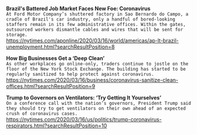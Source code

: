 **Brazil's Battered Job Market Faces New Foe: Coronavirus**\
`At Ford Motor Company’s shuttered factory in Sao Bernardo do Campo, a cradle of Brazil's car industry, only a handful of bored-looking staffers remain in its few administrative offices. Within the gates, outsourced workers dismantle cables and wires that will be sent for storage.`\
https://nytimes.com/aponline/2020/03/16/world/americas/ap-lt-brazil-unemployment.html?searchResultPosition=8

**How Big Businesses Get a ‘Deep Clean’**\
`As other workplaces go online-only, traders continue to jostle on the floor of the New York Stock Exchange. The building has started to be regularly sanitized to help protect against coronavirus.`\
https://nytimes.com/2020/03/16/business/coronavirus-sanitize-clean-offices.html?searchResultPosition=9

**Trump to Governors on Ventilators: ‘Try Getting It Yourselves’**\
`On a conference call with the nation’s governors, President Trump said they should try to get ventilators on their own ahead of an expected crush of coronavirus cases.`\
https://nytimes.com/2020/03/16/us/politics/trump-coronavirus-respirators.html?searchResultPosition=10

